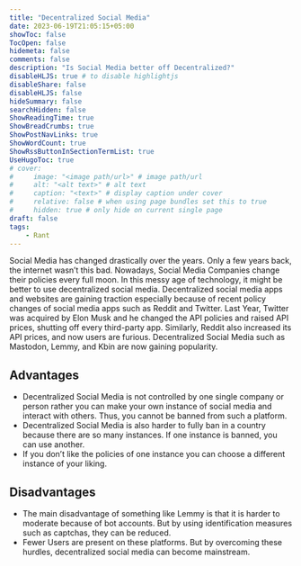 ```yaml
---
title: "Decentralized Social Media"
date: 2023-06-19T21:05:15+05:00
showToc: false
TocOpen: false
hidemeta: false
comments: false
description: "Is Social Media better off Decentralized?"
disableHLJS: true # to disable highlightjs
disableShare: false
disableHLJS: false
hideSummary: false
searchHidden: false
ShowReadingTime: true
ShowBreadCrumbs: true
ShowPostNavLinks: true
ShowWordCount: true
ShowRssButtonInSectionTermList: true
UseHugoToc: true
# cover:
#     image: "<image path/url>" # image path/url
#     alt: "<alt text>" # alt text
#     caption: "<text>" # display caption under cover
#     relative: false # when using page bundles set this to true
#     hidden: true # only hide on current single page
draft: false
tags:
    - Rant
---
```

Social Media has changed drastically over the years. Only a few years back, the internet wasn’t this bad. Nowadays, Social Media Companies change their policies every full moon. In this messy age of technology, it might be better to use decentralized social media. Decentralized social media apps and websites are gaining traction especially because of recent policy changes of social media apps such as Reddit and Twitter. Last Year, Twitter was acquired by Elon Musk and he changed the API policies and raised API prices, shutting off every third-party app. Similarly, Reddit also increased its API prices, and now users are furious. Decentralized Social Media such as Mastodon, Lemmy, and Kbin are now gaining popularity.
## Advantages
- Decentralized Social Media is not controlled by one single company or person rather you can make your own instance of social media and interact with others. Thus, you cannot be banned from such a platform.
- Decentralized Social Media is also harder to fully ban in a country because there are so many instances. If one instance is banned, you can use another.
- If you don’t like the policies of one instance you can choose a different instance of your liking.
## Disadvantages
- The main disadvantage of something like Lemmy is that it is harder to moderate because of bot accounts. But by using identification measures such as captchas, they can be reduced.
- Fewer Users are present on these platforms.
But by overcoming these hurdles, decentralized social media can become mainstream.

